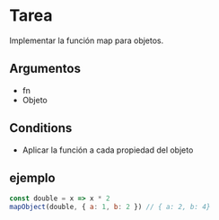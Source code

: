 # Tarea

Implementar la función map para objetos.

## Argumentos

* fn
* Objeto

## Conditions

* Aplicar la función a cada propiedad del objeto

## ejemplo

```javascript
const double = x => x * 2
mapObject(double, { a: 1, b: 2 }) // { a: 2, b: 4}
```
